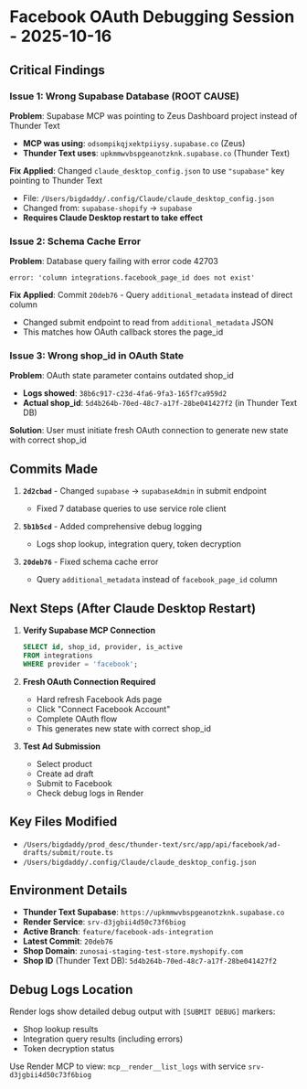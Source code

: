 # Facebook OAuth Debugging Session - 2025-10-16

## Critical Findings

### Issue 1: Wrong Supabase Database (ROOT CAUSE)
**Problem**: Supabase MCP was pointing to Zeus Dashboard project instead of Thunder Text
- **MCP was using**: `odsompikqjxektpiiysy.supabase.co` (Zeus)
- **Thunder Text uses**: `upkmmwvbspgeanotzknk.supabase.co` (Thunder Text)

**Fix Applied**: Changed `claude_desktop_config.json` to use `"supabase"` key pointing to Thunder Text
- File: `/Users/bigdaddy/.config/Claude/claude_desktop_config.json`
- Changed from: `supabase-shopify` → `supabase`
- **Requires Claude Desktop restart to take effect**

### Issue 2: Schema Cache Error
**Problem**: Database query failing with error code 42703
```
error: 'column integrations.facebook_page_id does not exist'
```

**Fix Applied**: Commit `20deb76` - Query `additional_metadata` instead of direct column
- Changed submit endpoint to read from `additional_metadata` JSON
- This matches how OAuth callback stores the page_id

### Issue 3: Wrong shop_id in OAuth State
**Problem**: OAuth state parameter contains outdated shop_id
- **Logs showed**: `38b6c917-c23d-4fa6-9fa3-165f7ca959d2`
- **Actual shop_id**: `5d4b264b-70ed-48c7-a17f-28be041427f2` (in Thunder Text DB)

**Solution**: User must initiate fresh OAuth connection to generate new state with correct shop_id

## Commits Made

1. **`2d2cbad`** - Changed `supabase` → `supabaseAdmin` in submit endpoint
   - Fixed 7 database queries to use service role client

2. **`5b1b5cd`** - Added comprehensive debug logging
   - Logs shop lookup, integration query, token decryption

3. **`20deb76`** - Fixed schema cache error
   - Query `additional_metadata` instead of `facebook_page_id` column

## Next Steps (After Claude Desktop Restart)

1. **Verify Supabase MCP Connection**
   ```sql
   SELECT id, shop_id, provider, is_active
   FROM integrations
   WHERE provider = 'facebook';
   ```

2. **Fresh OAuth Connection Required**
   - Hard refresh Facebook Ads page
   - Click "Connect Facebook Account"
   - Complete OAuth flow
   - This generates new state with correct shop_id

3. **Test Ad Submission**
   - Select product
   - Create ad draft
   - Submit to Facebook
   - Check debug logs in Render

## Key Files Modified

- `/Users/bigdaddy/prod_desc/thunder-text/src/app/api/facebook/ad-drafts/submit/route.ts`
- `/Users/bigdaddy/.config/Claude/claude_desktop_config.json`

## Environment Details

- **Thunder Text Supabase**: `https://upkmmwvbspgeanotzknk.supabase.co`
- **Render Service**: `srv-d3jgbii4d50c73f6biog`
- **Active Branch**: `feature/facebook-ads-integration`
- **Latest Commit**: `20deb76`
- **Shop Domain**: `zunosai-staging-test-store.myshopify.com`
- **Shop ID** (Thunder Text DB): `5d4b264b-70ed-48c7-a17f-28be041427f2`

## Debug Logs Location

Render logs show detailed debug output with `[SUBMIT DEBUG]` markers:
- Shop lookup results
- Integration query results (including errors)
- Token decryption status

Use Render MCP to view: `mcp__render__list_logs` with service `srv-d3jgbii4d50c73f6biog`
